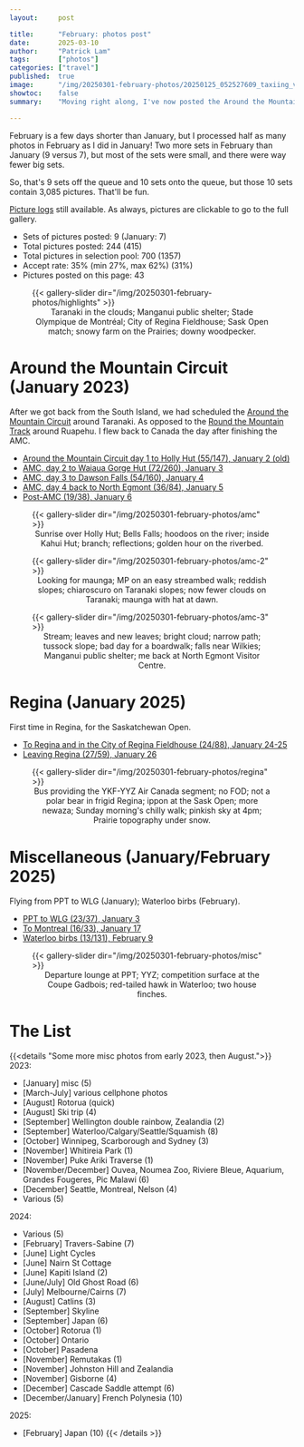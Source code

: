 ```yaml
---
layout:     post

title:      "February: photos post"
date:       2025-03-10
author:     "Patrick Lam"
tags:       ["photos"]
categories: ["travel"]
published:  true
image:      "/img/20250301-february-photos/20250125_052527609_taxiing_v1.avif"
showtoc:    false
summary:    "Moving right along, I've now posted the Around the Mountain Circuit from 2023, and the next big set is August 2023. I added to the backlog with 2000 pictures from Japan though."

---
```


<style>
.post-heading h1  { color: white; background-color: #aaa; background-color: rgba(192,192,192,0.8); padding: 0.5em; text-shadow: 2px 2px 2px grey; }
.meta { color: purple; }
</style>

February is a few days shorter than January, but I processed half as many photos in February as I did in January! Two more sets in February than January (9 versus 7), but most of the sets were small,
and there were way fewer big sets.

So, that's 9 sets off the queue and 10 sets onto the queue, but those 10 sets contain 3,085 pictures. That'll be fun.

[Picture
logs](https://www.github.com/patricklam/picture-processing-logs) still
available. As always, pictures are clickable to go to the full gallery. 

* Sets of pictures posted: 9 (January: 7)
* Total pictures posted: 244 (415)
* Total pictures in selection pool: 700 (1357)
* Accept rate: 35% (min 27%, max 62%) (31%)
* Pictures posted on this page: 43

<figure>
{{< gallery-slider dir="/img/20250301-february-photos/highlights" >}}
<figcaption style="text-align:center">Taranaki in the clouds; Manganui public shelter; Stade Olympique de Montréal; City of Regina Fieldhouse; Sask Open match; snowy farm on the Prairies; downy woodpecker.</figcaption>
</figure>

# Around the Mountain Circuit (January 2023)

After we got back from the South Island, we had scheduled the [Around the Mountain Circuit](https://www.doc.govt.nz/parks-and-recreation/places-to-go/taranaki/places/egmont-national-park/things-to-do/tracks/around-the-mountain-circuit/) around Taranaki. As opposed to the [Round the Mountain Track](https://www.doc.govt.nz/parks-and-recreation/places-to-go/central-north-island/places/tongariro-national-park/things-to-do/tracks/round-the-mountain-track/) around Ruapehu. I flew back to Canada the day after finishing the AMC.

* [Around the Mountain Circuit day 1 to Holly Hut (55/147), January 2 (old)](https://gallery.patricklam.ca/index.php?/category/2026)
* [AMC, day 2 to Waiaua Gorge Hut (72/260), January 3](https://gallery.patricklam.ca/index.php?/category/2037)
* [AMC, day 3 to Dawson Falls (54/160), January 4](https://gallery.patricklam.ca/index.php?/category/2038)
* [AMC, day 4 back to North Egmont (36/84), January 5](https://gallery.patricklam.ca/index.php?/category/2039)
* [Post-AMC (19/38), January 6](https://gallery.patricklam.ca/index.php?/category/2040)

<figure>
{{< gallery-slider dir="/img/20250301-february-photos/amc" >}}
<figcaption style="text-align:center">Sunrise over Holly Hut; Bells Falls; hoodoos on the river; inside Kahui Hut; branch; reflections; golden hour on the riverbed.</figcaption>
</figure>

<figure>
{{< gallery-slider dir="/img/20250301-february-photos/amc-2" >}}
<figcaption style="text-align:center">Looking for maunga; MP on an easy streambed walk; reddish slopes; chiaroscuro on Taranaki slopes; now fewer clouds on Taranaki; maunga with hat at dawn.</figcaption>
</figure>

<figure>
{{< gallery-slider dir="/img/20250301-february-photos/amc-3" >}}
<figcaption style="text-align:center">Stream; leaves and new leaves; bright cloud; narrow path; tussock slope; bad day for a boardwalk; falls near Wilkies; Manganui public shelter; me back at North Egmont Visitor Centre.</figcaption>
</figure>


# Regina (January 2025)

First time in Regina, for the Saskatchewan Open.

* [To Regina and in the City of Regina Fieldhouse (24/88), January 24-25](https://gallery.patricklam.ca/index.php?/category/2031)
* [Leaving Regina (27/59), January 26](https://gallery.patricklam.ca/index.php?/category/2031)

<figure>
{{< gallery-slider dir="/img/20250301-february-photos/regina" >}}
<figcaption style="text-align:center">Bus providing the YKF-YYZ Air Canada segment; no FOD; not a polar bear in frigid Regina; ippon at the Sask Open; more newaza; Sunday morning's chilly walk; pinkish sky at 4pm; Prairie topography under snow.</figcaption>
</figure>

# Miscellaneous (January/February 2025)

Flying from PPT to WLG (January); Waterloo birbs (February).

* [PPT to WLG (23/37), January 3](https://gallery.patricklam.ca/index.php?/category/2035)
* [To Montreal (16/33), January 17](https://gallery.patricklam.ca/index.php?/category/2033)
* [Waterloo birbs (13/131), February 9](https://gallery.patricklam.ca/index.php?/category/2036)

<figure>
{{< gallery-slider dir="/img/20250301-february-photos/misc" >}}
<figcaption style="text-align:center">Departure lounge at PPT; YYZ; competition surface at the Coupe Gadbois; red-tailed hawk in Waterloo; two house finches.</figcaption>
</figure>

# The List

{{<details "Some more misc photos from early 2023, then August.">}}
2023:
* [January] misc (5)
* [March-July] various cellphone photos
* [August] Rotorua (quick)
* [August] Ski trip (4)
* [September] Wellington double rainbow, Zealandia (2)
* [September] Waterloo/Calgary/Seattle/Squamish (8)
* [October] Winnipeg, Scarborough and Sydney (3)
* [November] Whitireia Park (1)
* [November] Puke Ariki Traverse (1)
* [November/December] Ouvea, Noumea Zoo, Riviere Bleue, Aquarium, Grandes Fougeres, Pic Malawi (6)
* [December] Seattle, Montreal, Nelson (4)
* Various (5)

2024:
* Various (5)
* [February] Travers-Sabine (7)
* [June] Light Cycles
* [June] Nairn St Cottage
* [June] Kapiti Island (2)
* [June/July] Old Ghost Road (6)
* [July] Melbourne/Cairns (7)
* [August] Catlins (3)
* [September] Skyline
* [September] Japan (6)
* [October] Rotorua (1)
* [October] Ontario
* [October] Pasadena
* [November] Remutakas (1)
* [November] Johnston Hill and Zealandia
* [November] Gisborne (4)
* [December] Cascade Saddle attempt (6)
* [December/January] French Polynesia (10)

2025:
* [February] Japan (10)
{{< /details >}}
